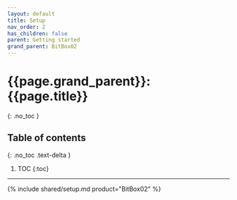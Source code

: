 ```yaml
---
layout: default
title: Setup
nav_order: 2
has_children: false
parent: Getting started
grand_parent: BitBox02
---
```


# {{page.grand_parent}}: {{page.title}}
{: .no_toc }

## Table of contents
{: .no_toc .text-delta }

1. TOC
{:toc}

---

{% include shared/setup.md product="BitBox02" %}
